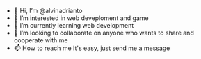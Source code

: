 - 👋 Hi, I’m @alvinadrianto
- 👀 I’m interested in web deveploment and game
- 🌱 I’m currently learning web development
- 💞️ I’m looking to collaborate on anyone who wants to share and cooperate with me
- 📫 How to reach me It's easy, just send me a message

<!---
rysx-ex/rysx-ex is a ✨ special ✨ repository because its `README.md` (this file) appears on your GitHub profile.
You can click the Preview link to take a look at your changes.
--->

